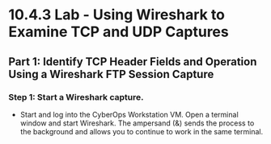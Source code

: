 # 10.4.3 Lab - Using Wireshark to Examine TCP and UDP Captures

## Part 1: Identify TCP Header Fields and Operation Using a Wireshark FTP Session Capture

### Step 1: Start a Wireshark capture.

* Start and log into the CyberOps Workstation VM. Open a terminal window and start Wireshark. The ampersand (&) sends the process to the background and allows you to continue to work in the same terminal.

